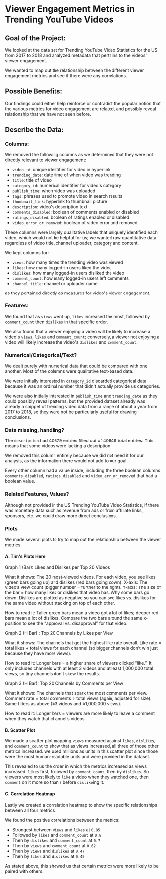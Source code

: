 # Viewer Engagement Metrics in Trending YouTube Videos

## Goal of the Project:

We looked at the data set for Trending YouTube Video Statistics for the US from 2017 to 2018 and analyzed metadata that pertains to the videos' viewer engagement.

We wanted to map out the relationship between the different viewer engagement metrics and see if there were any correlations.

## Possible Benefits:

Our findings could either help reinforce or contradict the popular notion that the various metrics for video engagement are related, and possibly reveal relationship that we have not seen before.

## Describe the Data:
### Columns:

We removed the following columns as we determined that they were not directly relevant to viewer engagement:
- `video_id`: unique identifier for video in hyperlink
- `trending_date`: date time of when video was trending
- `title`: title of video
- `category_id`: numerical identifier for video's category
- `publish_time`: when video was uploaded
- `tags`: phrases used to promote video in search results
- `thumbnail_link`: hyperlink to thumbnail picture
- `description`: video's description text
- `comments_disabled`: boolean of comments enabled or disabled
- `ratings_disabled`: boolean of ratings enabled or disabled
- `video_error_or_removed`: boolean of video error and removed

These columns were largely qualitative labels that uniquely identified each video, which would not be helpful for us; we wanted raw quantitative data regardless of video title, channel uploader, category and content.

We kept columns for:
- `views`: how many times the trending video was viewed
- `likes`: how many logged-in users liked the video
- `dislikes`: how many logged-in users disliked the video
- `comment_count`: how many logged-in users left comments
- `channel_title`: channel or uploader name

as they pertained directly as measures for video's viewer engagement.

### Features:

We found that as `views` went up, `likes` increased the most, followed by `comment_count` then `dislikes` in that specific order.

We also found that a viewer enjoying a video will be likely to increase a video's `views`, `likes` and `comment_count`; conversely, a viewer not enjoying a video will likely increase the video's `dislikes` and `comment_count`.


### Numerical/Categorical/Text?

We dealt purely with numerical data that could be compared with one another. Most of the columns were qualitative text-based data.

We were initially interested in `category_id` discarded categorical data because it was an ordinal number that didn't actually provide us categories.

We were also initially interested in `publish_time` and `trending_date` as they could possibly reveal patterns, but the provided dataset already was already a snippet of trending video data from a range of about a year from 2017 to 2018, so they were  not be particularly useful for drawing conclusions.


### Data missing, handling?

The `description` had 40379 entries filled out of 40949 total entries. This means that some videos were lacking a description.

We removed this column entirely because we did not need it for our analysis, as the information there would not add to our goal.

Every other column had a value inside, including the three boolean columns `comments_disabled`, `ratings_disabled` and `video_err_or_removed` that had a boolean value.

### Related Features, Values?

Although not provided in the US Trending YouTube Video Statistics, if there was monetary data such as revenue from ads or from affiliate links, sponsors, etc. we could draw more direct conclusions.

### Plots

We made several plots to try to map out the relationship between the viewer metrics.

#### A. Tim's Plots Here
Graph 1 (Bar): Likes and Dislikes per Top 20 Videos

What it shows: The 20 most-viewed videos. For each video, you see likes (green bars going up) and dislikes (red bars going down).
X-axis: The video’s view count (bigger number = further to the right).
Y-axis: The size of the bar = how many likes or dislikes that video has.
Why some bars go down: Dislikes are plotted as negative so you can see likes vs. dislikes for the same video without stacking on top of each other.

How to read it: Taller green bars mean a video got a lot of likes; deeper red bars mean a lot of dislikes. Compare the two bars around the same x-position to see the “approval vs. disapproval” for that video.

Graph 2 (H Bar) : Top 20 Channels by Likes per View

What it shows: The channels that get the highest like rate overall.
Like rate = total likes ÷ total views for each channel (so bigger channels don’t win just because they have more views).

How to read it: Longer bars = a higher share of viewers clicked “like.”. It only includes channels with at least 3 videos and at least 1,000,000 total views, so tiny channels don’t skew the results.

Graph 3 (H Bar): Top 20 Channels by Comments per View

What it shows: The channels that spark the most comments per view.
Comment rate = total comments ÷ total views (again, adjusted for size).
Same filters as above (≥3 videos and ≥1,000,000 views).

How to read it: Longer bars = viewers are more likely to leave a comment when they watch that channel’s videos.


#### B. Scatter Plot

We made a scatter plot mapping `views` measured against `likes`, `dislikes`, and `comment_count` to show that as views increased, all three of those other metrics increased. we used millions as units in this scatter plot since those were the most human-readable units and were provided in the dataset.

This revealed to us the order in which the metrics increased as views increased: `likes` first, followed by `comment_count`, then by `dislikes`. So viewers were most likely to `like` a video when they watched one, then `comment` on it more so than / before `dislike`ing it.

#### C. Correlation Heatmap

Lastly we created a correlation heatmap to show the specific relationships between all four metrics.

We found the positive correlations between the metrics:
- Strongest between `views` and `likes` at `0.85`
- Followed by `likes` and `comment_count` at `0.8`
- Then by `dislikes` and `comment_count` at `0.7`
- Then by `views` and `comment_count` at `0.62`
- Then by `views` and `dislikes` at `0.47`
- Then by `likes` and `dislikes` at `0.45`

As stated above, this showed us that certain metrics were more likely to be paired with others.
